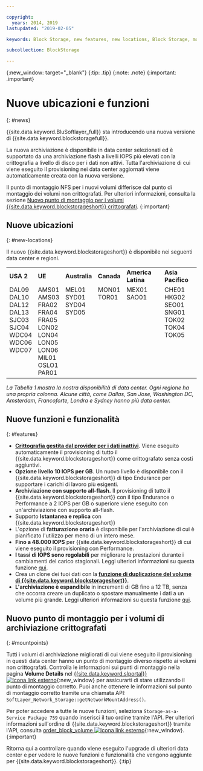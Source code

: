 ```yaml
---

copyright:
  years: 2014, 2019
lastupdated: "2019-02-05"

keywords: Block Storage, new features, new locations, Block Storage, mount point changes, select data centers, ISCSI,

subcollection: BlockStorage

---
```

{:new_window: target="_blank"}
{:tip: .tip}
{:note: .note}
{:important: .important}

# Nuove ubicazioni e funzioni
{: #news}

{{site.data.keyword.BluSoftlayer_full}} sta introducendo una nuova versione di {{site.data.keyword.blockstoragefull}}.

La nuova archiviazione è disponibile in data center selezionati ed è supportato da una archiviazione flash a livelli IOPS più elevati con la crittografia a livello di disco per i dati non attivi. Tutta l'archiviazione di cui viene eseguito il provisioning nei data center aggiornati viene automaticamente creata con la nuova versione.

Il punto di montaggio NFS per i nuovi volumi differisce dal punto di montaggio dei volumi non crittografati. Per ulteriori informazioni, consulta la sezione [Nuovo punto di montaggio per i volumi {{site.data.keyword.blockstorageshort}} crittografati](#mountpoints).
{:important}

## Nuove ubicazioni
{: #new-locations}

Il nuovo {{site.data.keyword.blockstorageshort}} è disponibile nei seguenti data center e regioni.
<table role="presentation">
  <tr>
    <td><strong>USA 2</strong></td>
    <td><strong>UE</strong></td>
    <td><strong>Australia</strong></td>
    <td><strong>Canada</strong></td>
    <td><strong>America Latina</strong></td>
    <td><strong>Asia Pacifico</strong></td>
  </tr>
  <tr>
    <td>DAL09<br />
	DAL10<br />
	DAL12<br />
	DAL13<br />
	SJC03<br />
        SJC04<br />
	WDC04<br />
	WDC06<br />
	WDC07<br />
	<br /><br /><br />
    </td>
    <td>AMS01<br />
        AMS03<br />
	FRA02<br />
	FRA04<br />
	FRA05<br />
	LON02<br />
	LON04<br />
	LON05<br />
	LON06<br />
	MIL01<br />
	OSLO1<br />
	PAR01<br />
    </td>
    <td>MEL01<br />
        SYD01<br />
        SYD04<br />
        SYD05<br />
        <br /><br /><br /><br /><br /><br /><br /><br />
    </td>
    <td>MON01<br />
        TOR01<br />
	<br /><br /><br /><br /><br /><br /><br /><br /><br /><br />
    </td>
    <td>MEX01<br />
        SAO01<br />
	<br /><br /><br /><br /><br /><br /><br /><br /><br /><br />
    </td>
    <td>CHE01<br />
        HKG02<br />
	SEO01<br />
	SNG01<br />
        TOK02<br />
	TOK04<br />
	TOK05<br />
	<br /><br /><br /><br /><br />
    </td>
  </tr>
</table>

*La Tabella 1 mostra la nostra disponibilità di data center. Ogni regione ha una propria colonna. Alcune città, come Dallas, San Jose, Washington DC, Amsterdam, Francoforte, Londra e Sydney hanno più data center.*

## Nuove funzioni e funzionalità
{: #features}

- **[Crittografia gestita dal provider per i dati inattivi](/docs/infrastructure/BlockStorage?topic=BlockStorage-encryption)**.
  Viene eseguito automaticamente il provisioning di tutto il {{site.data.keyword.blockstorageshort}} come crittografato senza costi aggiuntivi.
- **Opzione livello 10 IOPS per GB**.
  Un nuovo livello è disponibile con il {{site.data.keyword.blockstorageshort}} di tipo Endurance per supportare i carichi di lavoro più esigenti.
- **Archiviazione con supporto all-flash.**
  Il provisioning di tutto il {{site.data.keyword.blockstorageshort}} con il tipo Endurance o Performance a 2 IOPS per GB o superiore viene eseguito con un'archiviazione con supporto all-flash.
- Supporto **Istantanea e replica** con {{site.data.keyword.blockstorageshort}}
- L'opzione di **fatturazione oraria** è disponibile per l'archiviazione di cui è pianificato l'utilizzo per meno di un intero mese.
- **Fino a 48.000 IOPS** per {{site.data.keyword.blockstorageshort}} di cui viene eseguito il provisioning con Performance.
- **I tassi di IOPS sono regolabili** per migliorare le prestazioni durante i cambiamenti del carico stagionali. Leggi ulteriori informazioni su questa funzione [qui](/docs/infrastructure/BlockStorage?topic=BlockStorage-adjustingIOPS).
- Crea un clone dei tuoi dati con la **[funzione di duplicazione del volume di {{site.data.keyword.blockstorageshort}}](/docs/infrastructure/BlockStorage?topic=BlockStorage-duplicatevolume)**.
- **L'archiviazione è espandibile** in incrementi di GB fino a 12 TB, senza che occorra creare un duplicato o spostare manualmente i dati a un volume più grande. Leggi ulteriori informazioni su questa funzione [qui](/docs/infrastructure/BlockStorage?topic=BlockStorage-expandingcapacity).

## Nuovo punto di montaggio per i volumi di archiviazione crittografati
{: #mountpoints}

Tutti i volumi di archiviazione migliorati di cui viene eseguito il provisioning in questi data center hanno un punto di montaggio diverso rispetto ai volumi non crittografati. Controlla le informazioni sui punti di montaggio nella pagina **Volume Details** nel [{{site.data.keyword.slportal}} ![Icona link esterno](../../icons/launch-glyph.svg "Icona link esterno")](https://control.softlayer.com/){:new_window} per assicurarti di stare utilizzando il punto di montaggio corretto. Puoi anche ottenere le informazioni sul punto di montaggio corretto tramite una chiamata API: `SoftLayer_Network_Storage::getNetworkMountAddress()`.

Per poter accedere a tutte le nuove funzioni, seleziona `Storage-as-a-Service Package 759` quando inserisci il tuo ordine tramite l'API. Per ulteriori informazioni sull'ordine di {{site.data.keyword.blockstorageshort}} tramite l'API, consulta [order_block_volume ![Icona link esterno](../../icons/launch-glyph.svg "Icona link esterno")](https://softlayer-python.readthedocs.io/en/latest/api/managers/block.html#SoftLayer.managers.block.BlockStorageManager.order_block_volume){:new_window}.
{:important}

Ritorna qui a controllare quando viene eseguito l'upgrade di ulteriori data center e per vedere le nuove funzioni e funzionalità che vengono aggiunte per {{site.data.keyword.blockstorageshort}}.
{:tip}
